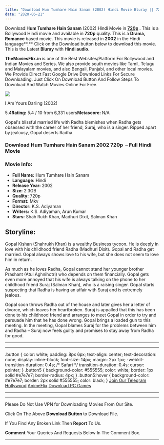 ```yaml
---
title: "Download Hum Tumhare Hain Sanam (2002) Hindi Movie Bluray || 720p [2.3GB]"
date: "2020-06-21"
---
```


Download **Hum Tumhare Hain Sanam** (2002) Hindi Movie in [**720p**](https://1moviesflix.com/720p-movies/) . This is a Bollywood Hindi movie and available in **720p** quality. This is a **Drama, Romance** based movie. This movie is released in **2002** in the Hindi language**.** Click on the Download button below to download this movie. This is the Latest **Bluray** with **Hindi audio**.

**TheMoviesFlix.in** is one of the Best Websites/Platform For Bollywood and Indian Movies and Series. We also provide south movies like Tamil, Telugu and Malayalam movies, and also Bengali, Punjabi, and other local movies. We Provide Direct Fast Google Drive Download Links For Secure Downloading. Just Click On Download Button And Follow Steps To Download And Watch Movies Online For Free.

[![](https://m.media-amazon.com/images/M/MV5BNzA1Yjg4MGEtZGMzYy00ZmM0LWJjNjAtMmMxZTZiYTY0ZjJmXkEyXkFqcGdeQXVyODE5NzE3OTE@._V1_SX300.jpg)](https://www.imdb.com/title/tt0222024/ "I Am Yours Darling")

I Am Yours Darling (2002)

5.4**Rating:** 5.4 / 10 from 6,331 users**Metascore:** N/A

Gopal's blissful married life with Radha blemishes when Radha gets obsessed with the career of her friend, Suraj, who is a singer. Ripped apart by jealousy, Gopal deserts Radha.

### Download Hum Tumhare Hain Sanam 2002 720p  – Full Hindi Movie

### Movie Info:

- **Full Name:** Hum Tumhare Hain Sanam
- **Language:** Hindi
- **Release Year:** 2002
- **Size:** 2.3GB
- **Quality:** 720p
- **Format:** Mkv
- **Director:** K.S. Adiyaman
- **Writers:** K.S. Adiyaman, Arun Kumar
- **Stars:** Shah Rukh Khan, Madhuri Dixit, Salman Khan

## Storyline:

Gopal Kishan (Shahrukh Khan) is a wealthy Business tycoon. He is deeply in love with his childhood friend Radha (Madhuri Dixit). Gopal and Radha get married. Gopal always shows love to his wife, but she does not seem to love him in return.

As much as he loves Radha, Gopal cannot stand her younger brother Prashant (Atul Aghnihotri) who depends on them financially. Gopal gets even more annoyed that his wife is always talking on the phone to her childhood friend Suraj (Salman Khan), who is a raising singer. Gopal starts suspecting that Radha is having an affair with Suraj and is extremely jealous.

Gopal soon throws Radha out of the house and later gives her a letter of divorce, which leaves her heartbroken. Suraj is appalled that this has been done to his childhood friend and arranges to meet Gopal in order to try and persuade him that he has done wrong. Gopal brings a loaded gun to this meeting. In the meeting, Gopal blames Suraj for the problems between him and Radha – Suraj now feels guilty and promises to stay away from Radha for good.

* * *

* * *

.button { color: white; padding: 8px 6px; text-align: center; text-decoration: none; display: inline-block; font-size: 14px; margin: 2px 1px; -webkit-transition-duration: 0.4s; /\* Safari \*/ transition-duration: 0.4s; cursor: pointer; } .button5 { background-color: #555555; color: white; border: 1px solid #e7e7e7; border-radius: 4px; } .button5:hover { background-color: #e7e7e7; border: 2px solid #555555; color: black; } [Join Our Telegram](http://gdrivepro.xyz/join.php) [Hollywood](https://moviesverse.com/) [AnimeFlix](https://animeflix.in/) [Download PC Games](https://gamesflix.net/)  

* * *

* * *

  

Please Do Not Use VPN for Downloading Movies From Our Site.

Click On The Above **Download Button** to Download File.

If You Find Any Broken Link Then **Report** To Us.

**Comment** Your Queries And Requests Below In The Comment Box.

* * *
